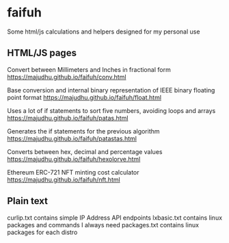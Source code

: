 # faifuh

Some html/js calculations and helpers designed for my personal use

## HTML/JS pages

Convert between Millimeters and Inches in fractional form
<https://majudhu.github.io/faifuh/conv.html>

Base conversion and internal binary representation of IEEE binary floating point format
<https://majudhu.github.io/faifuh/float.html>

Uses a lot of if statements to sort five numbers, avoiding loops and arrays
<https://majudhu.github.io/faifuh/patas.html>

Generates the if statements for the previous algorithm
<https://majudhu.github.io/faifuh/patastas.html>

Converts between hex, decimal and percentage values
<https://majudhu.github.io/faifuh/hexolorve.html>

Ethereum ERC-721 NFT minting cost calculator
<https://majudhu.github.io/faifuh/nft.html>

## Plain text

curlip.txt contains simple IP Address API endpoints
lxbasic.txt contains linux packages and commands I always need
packages.txt contains linux packages for each distro

